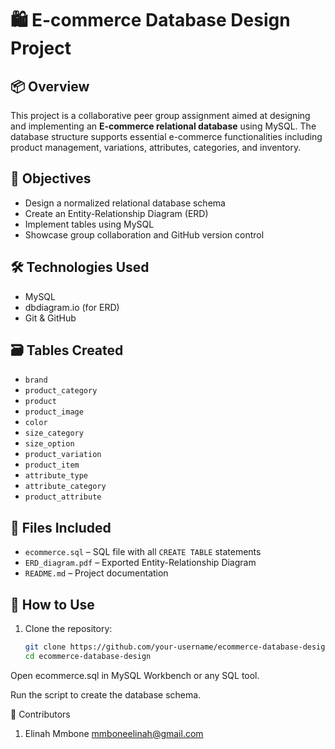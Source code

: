 # 🛍️ E-commerce Database Design Project

## 📦 Overview
This project is a collaborative peer group assignment aimed at designing and implementing an **E-commerce relational database** using MySQL. The database structure supports essential e-commerce functionalities including product management, variations, attributes, categories, and inventory.

## 🎯 Objectives
- Design a normalized relational database schema
- Create an Entity-Relationship Diagram (ERD)
- Implement tables using MySQL
- Showcase group collaboration and GitHub version control

## 🛠️ Technologies Used
- MySQL
- dbdiagram.io (for ERD)
- Git & GitHub

## 🗃️ Tables Created
- `brand`
- `product_category`
- `product`
- `product_image`
- `color`
- `size_category`
- `size_option`
- `product_variation`
- `product_item`
- `attribute_type`
- `attribute_category`
- `product_attribute`

## 📁 Files Included
- `ecommerce.sql` – SQL file with all `CREATE TABLE` statements
- `ERD_diagram.pdf` – Exported Entity-Relationship Diagram
- `README.md` – Project documentation

## 🚀 How to Use
1. Clone the repository:
   ```bash
   git clone https://github.com/your-username/ecommerce-database-design.git
   cd ecommerce-database-design
Open ecommerce.sql in MySQL Workbench or any SQL tool.

Run the script to create the database schema.

🤝 Contributors 
1. Elinah Mmbone   mmboneelinah@gmail.com


